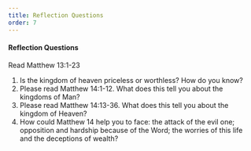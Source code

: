 ```yaml
---
title: Reflection Questions
order: 7
---
```




#### Reflection Questions

Read Matthew 13:1-23

1. Is the kingdom of heaven priceless or worthless? How do you know? 
2. Please read Matthew 14:1-12. What does this tell you about the kingdoms of Man? 
3. Please read Matthew 14:13-36. What does this tell you about the kingdom of Heaven?
4. How could Matthew 14 help you to face: the attack of the evil one; opposition and hardship because of the Word; the worries of this life and the deceptions of wealth?  














